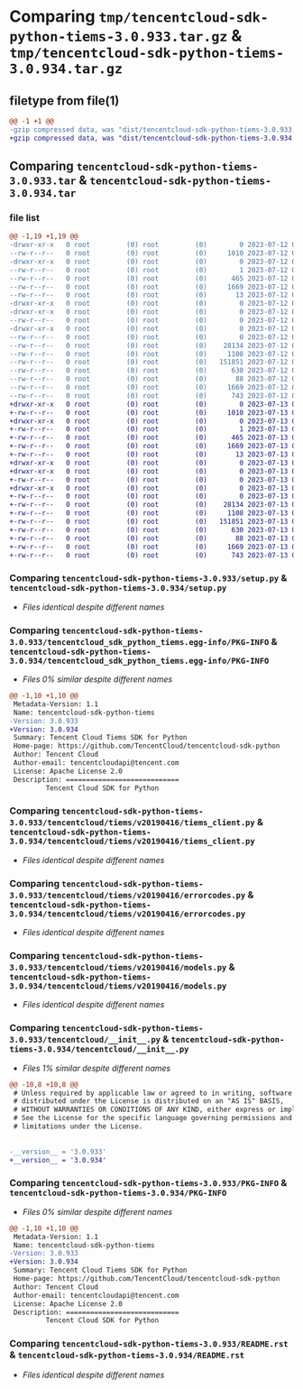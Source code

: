 # Comparing `tmp/tencentcloud-sdk-python-tiems-3.0.933.tar.gz` & `tmp/tencentcloud-sdk-python-tiems-3.0.934.tar.gz`

## filetype from file(1)

```diff
@@ -1 +1 @@
-gzip compressed data, was "dist/tencentcloud-sdk-python-tiems-3.0.933.tar", last modified: Wed Jul 12 00:42:45 2023, max compression
+gzip compressed data, was "dist/tencentcloud-sdk-python-tiems-3.0.934.tar", last modified: Thu Jul 13 00:35:45 2023, max compression
```

## Comparing `tencentcloud-sdk-python-tiems-3.0.933.tar` & `tencentcloud-sdk-python-tiems-3.0.934.tar`

### file list

```diff
@@ -1,19 +1,19 @@
-drwxr-xr-x   0 root         (0) root         (0)        0 2023-07-12 00:42:45.000000 tencentcloud-sdk-python-tiems-3.0.933/
--rw-r--r--   0 root         (0) root         (0)     1010 2023-07-12 00:42:45.000000 tencentcloud-sdk-python-tiems-3.0.933/setup.py
-drwxr-xr-x   0 root         (0) root         (0)        0 2023-07-12 00:42:45.000000 tencentcloud-sdk-python-tiems-3.0.933/tencentcloud_sdk_python_tiems.egg-info/
--rw-r--r--   0 root         (0) root         (0)        1 2023-07-12 00:42:45.000000 tencentcloud-sdk-python-tiems-3.0.933/tencentcloud_sdk_python_tiems.egg-info/dependency_links.txt
--rw-r--r--   0 root         (0) root         (0)      465 2023-07-12 00:42:45.000000 tencentcloud-sdk-python-tiems-3.0.933/tencentcloud_sdk_python_tiems.egg-info/SOURCES.txt
--rw-r--r--   0 root         (0) root         (0)     1669 2023-07-12 00:42:45.000000 tencentcloud-sdk-python-tiems-3.0.933/tencentcloud_sdk_python_tiems.egg-info/PKG-INFO
--rw-r--r--   0 root         (0) root         (0)       13 2023-07-12 00:42:45.000000 tencentcloud-sdk-python-tiems-3.0.933/tencentcloud_sdk_python_tiems.egg-info/top_level.txt
-drwxr-xr-x   0 root         (0) root         (0)        0 2023-07-12 00:42:45.000000 tencentcloud-sdk-python-tiems-3.0.933/tencentcloud/
-drwxr-xr-x   0 root         (0) root         (0)        0 2023-07-12 00:42:45.000000 tencentcloud-sdk-python-tiems-3.0.933/tencentcloud/tiems/
--rw-r--r--   0 root         (0) root         (0)        0 2023-07-12 00:42:45.000000 tencentcloud-sdk-python-tiems-3.0.933/tencentcloud/tiems/__init__.py
-drwxr-xr-x   0 root         (0) root         (0)        0 2023-07-12 00:42:45.000000 tencentcloud-sdk-python-tiems-3.0.933/tencentcloud/tiems/v20190416/
--rw-r--r--   0 root         (0) root         (0)        0 2023-07-12 00:42:45.000000 tencentcloud-sdk-python-tiems-3.0.933/tencentcloud/tiems/v20190416/__init__.py
--rw-r--r--   0 root         (0) root         (0)    28134 2023-07-12 00:42:45.000000 tencentcloud-sdk-python-tiems-3.0.933/tencentcloud/tiems/v20190416/tiems_client.py
--rw-r--r--   0 root         (0) root         (0)     1108 2023-07-12 00:42:45.000000 tencentcloud-sdk-python-tiems-3.0.933/tencentcloud/tiems/v20190416/errorcodes.py
--rw-r--r--   0 root         (0) root         (0)   151851 2023-07-12 00:42:45.000000 tencentcloud-sdk-python-tiems-3.0.933/tencentcloud/tiems/v20190416/models.py
--rw-r--r--   0 root         (0) root         (0)      630 2023-07-12 00:42:45.000000 tencentcloud-sdk-python-tiems-3.0.933/tencentcloud/__init__.py
--rw-r--r--   0 root         (0) root         (0)       88 2023-07-12 00:42:45.000000 tencentcloud-sdk-python-tiems-3.0.933/setup.cfg
--rw-r--r--   0 root         (0) root         (0)     1669 2023-07-12 00:42:45.000000 tencentcloud-sdk-python-tiems-3.0.933/PKG-INFO
--rw-r--r--   0 root         (0) root         (0)      743 2023-07-12 00:42:45.000000 tencentcloud-sdk-python-tiems-3.0.933/README.rst
+drwxr-xr-x   0 root         (0) root         (0)        0 2023-07-13 00:35:45.000000 tencentcloud-sdk-python-tiems-3.0.934/
+-rw-r--r--   0 root         (0) root         (0)     1010 2023-07-13 00:35:45.000000 tencentcloud-sdk-python-tiems-3.0.934/setup.py
+drwxr-xr-x   0 root         (0) root         (0)        0 2023-07-13 00:35:45.000000 tencentcloud-sdk-python-tiems-3.0.934/tencentcloud_sdk_python_tiems.egg-info/
+-rw-r--r--   0 root         (0) root         (0)        1 2023-07-13 00:35:45.000000 tencentcloud-sdk-python-tiems-3.0.934/tencentcloud_sdk_python_tiems.egg-info/dependency_links.txt
+-rw-r--r--   0 root         (0) root         (0)      465 2023-07-13 00:35:45.000000 tencentcloud-sdk-python-tiems-3.0.934/tencentcloud_sdk_python_tiems.egg-info/SOURCES.txt
+-rw-r--r--   0 root         (0) root         (0)     1669 2023-07-13 00:35:45.000000 tencentcloud-sdk-python-tiems-3.0.934/tencentcloud_sdk_python_tiems.egg-info/PKG-INFO
+-rw-r--r--   0 root         (0) root         (0)       13 2023-07-13 00:35:45.000000 tencentcloud-sdk-python-tiems-3.0.934/tencentcloud_sdk_python_tiems.egg-info/top_level.txt
+drwxr-xr-x   0 root         (0) root         (0)        0 2023-07-13 00:35:45.000000 tencentcloud-sdk-python-tiems-3.0.934/tencentcloud/
+drwxr-xr-x   0 root         (0) root         (0)        0 2023-07-13 00:35:45.000000 tencentcloud-sdk-python-tiems-3.0.934/tencentcloud/tiems/
+-rw-r--r--   0 root         (0) root         (0)        0 2023-07-13 00:35:45.000000 tencentcloud-sdk-python-tiems-3.0.934/tencentcloud/tiems/__init__.py
+drwxr-xr-x   0 root         (0) root         (0)        0 2023-07-13 00:35:45.000000 tencentcloud-sdk-python-tiems-3.0.934/tencentcloud/tiems/v20190416/
+-rw-r--r--   0 root         (0) root         (0)        0 2023-07-13 00:35:45.000000 tencentcloud-sdk-python-tiems-3.0.934/tencentcloud/tiems/v20190416/__init__.py
+-rw-r--r--   0 root         (0) root         (0)    28134 2023-07-13 00:35:45.000000 tencentcloud-sdk-python-tiems-3.0.934/tencentcloud/tiems/v20190416/tiems_client.py
+-rw-r--r--   0 root         (0) root         (0)     1108 2023-07-13 00:35:45.000000 tencentcloud-sdk-python-tiems-3.0.934/tencentcloud/tiems/v20190416/errorcodes.py
+-rw-r--r--   0 root         (0) root         (0)   151851 2023-07-13 00:35:45.000000 tencentcloud-sdk-python-tiems-3.0.934/tencentcloud/tiems/v20190416/models.py
+-rw-r--r--   0 root         (0) root         (0)      630 2023-07-13 00:35:45.000000 tencentcloud-sdk-python-tiems-3.0.934/tencentcloud/__init__.py
+-rw-r--r--   0 root         (0) root         (0)       88 2023-07-13 00:35:45.000000 tencentcloud-sdk-python-tiems-3.0.934/setup.cfg
+-rw-r--r--   0 root         (0) root         (0)     1669 2023-07-13 00:35:45.000000 tencentcloud-sdk-python-tiems-3.0.934/PKG-INFO
+-rw-r--r--   0 root         (0) root         (0)      743 2023-07-13 00:35:45.000000 tencentcloud-sdk-python-tiems-3.0.934/README.rst
```

### Comparing `tencentcloud-sdk-python-tiems-3.0.933/setup.py` & `tencentcloud-sdk-python-tiems-3.0.934/setup.py`

 * *Files identical despite different names*

### Comparing `tencentcloud-sdk-python-tiems-3.0.933/tencentcloud_sdk_python_tiems.egg-info/PKG-INFO` & `tencentcloud-sdk-python-tiems-3.0.934/tencentcloud_sdk_python_tiems.egg-info/PKG-INFO`

 * *Files 0% similar despite different names*

```diff
@@ -1,10 +1,10 @@
 Metadata-Version: 1.1
 Name: tencentcloud-sdk-python-tiems
-Version: 3.0.933
+Version: 3.0.934
 Summary: Tencent Cloud Tiems SDK for Python
 Home-page: https://github.com/TencentCloud/tencentcloud-sdk-python
 Author: Tencent Cloud
 Author-email: tencentcloudapi@tencent.com
 License: Apache License 2.0
 Description: ============================
         Tencent Cloud SDK for Python
```

### Comparing `tencentcloud-sdk-python-tiems-3.0.933/tencentcloud/tiems/v20190416/tiems_client.py` & `tencentcloud-sdk-python-tiems-3.0.934/tencentcloud/tiems/v20190416/tiems_client.py`

 * *Files identical despite different names*

### Comparing `tencentcloud-sdk-python-tiems-3.0.933/tencentcloud/tiems/v20190416/errorcodes.py` & `tencentcloud-sdk-python-tiems-3.0.934/tencentcloud/tiems/v20190416/errorcodes.py`

 * *Files identical despite different names*

### Comparing `tencentcloud-sdk-python-tiems-3.0.933/tencentcloud/tiems/v20190416/models.py` & `tencentcloud-sdk-python-tiems-3.0.934/tencentcloud/tiems/v20190416/models.py`

 * *Files identical despite different names*

### Comparing `tencentcloud-sdk-python-tiems-3.0.933/tencentcloud/__init__.py` & `tencentcloud-sdk-python-tiems-3.0.934/tencentcloud/__init__.py`

 * *Files 1% similar despite different names*

```diff
@@ -10,8 +10,8 @@
 # Unless required by applicable law or agreed to in writing, software
 # distributed under the License is distributed on an "AS IS" BASIS,
 # WITHOUT WARRANTIES OR CONDITIONS OF ANY KIND, either express or implied.
 # See the License for the specific language governing permissions and
 # limitations under the License.
 
 
-__version__ = '3.0.933'
+__version__ = '3.0.934'
```

### Comparing `tencentcloud-sdk-python-tiems-3.0.933/PKG-INFO` & `tencentcloud-sdk-python-tiems-3.0.934/PKG-INFO`

 * *Files 0% similar despite different names*

```diff
@@ -1,10 +1,10 @@
 Metadata-Version: 1.1
 Name: tencentcloud-sdk-python-tiems
-Version: 3.0.933
+Version: 3.0.934
 Summary: Tencent Cloud Tiems SDK for Python
 Home-page: https://github.com/TencentCloud/tencentcloud-sdk-python
 Author: Tencent Cloud
 Author-email: tencentcloudapi@tencent.com
 License: Apache License 2.0
 Description: ============================
         Tencent Cloud SDK for Python
```

### Comparing `tencentcloud-sdk-python-tiems-3.0.933/README.rst` & `tencentcloud-sdk-python-tiems-3.0.934/README.rst`

 * *Files identical despite different names*


